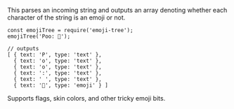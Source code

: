 This parses an incoming string and outputs an array denoting whether each character of the string is an emoji or not.

```
const emojiTree = require('emoji-tree');
emojiTree('Poo: 💩');

// outputs
[ { text: 'P', type: 'text' },
  { text: 'o', type: 'text' },
  { text: 'o', type: 'text' },
  { text: ':', type: 'text' },
  { text: ' ', type: 'text' },
  { text: '💩', type: 'emoji' } ]
```

Supports flags, skin colors, and other tricky emoji bits.
